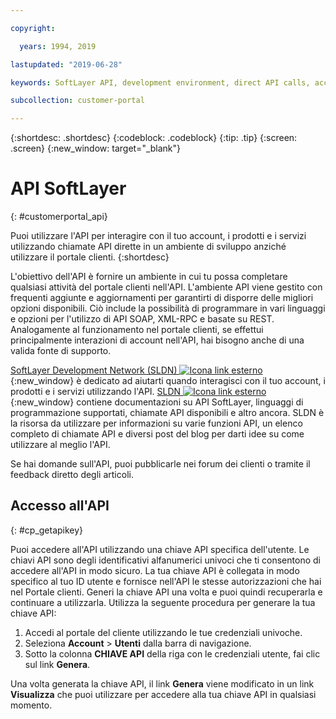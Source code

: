```yaml
---

copyright:

  years: 1994, 2019

lastupdated: "2019-06-28"

keywords: SoftLayer API, development environment, direct API calls, access API, 

subcollection: customer-portal

---
```


{:shortdesc: .shortdesc}
{:codeblock: .codeblock}
{:tip: .tip}
{:screen: .screen}
{:new_window: target="_blank"}


# API SoftLayer
{: #customerportal_api}

Puoi utilizzare l'API per interagire con il tuo account, i prodotti e i servizi utilizzando chiamate API dirette in un ambiente di sviluppo anziché utilizzare il portale clienti.
{:shortdesc}

L'obiettivo dell'API è fornire un ambiente in cui tu possa completare qualsiasi attività del portale clienti nell'API. L'ambiente API viene gestito con frequenti aggiunte e aggiornamenti per garantirti di disporre delle migliori opzioni disponibili. Ciò include la possibilità di programmare in vari linguaggi e opzioni per l'utilizzo di API SOAP, XML-RPC e basate su REST. Analogamente al funzionamento nel portale clienti, se effettui principalmente interazioni di account nell'API, hai bisogno anche di una valida fonte di supporto.

[SoftLayer Development Network (SLDN) ![Icona link esterno](../icons/launch-glyph.svg)](http://sldn.softlayer.com/){:new_window} è dedicato ad aiutarti quando interagisci con il tuo account, i prodotti e i servizi utilizzando l'API. [SLDN ![Icona link esterno](../icons/launch-glyph.svg)](http://sldn.softlayer.com/){:new_window} contiene documentazioni su API SoftLayer, linguaggi di programmazione supportati, chiamate API disponibili e altro ancora. SLDN è la risorsa da utilizzare per informazioni su varie funzioni API, un elenco completo di chiamate API e diversi post del blog per darti idee su come utilizzare al meglio l'API.

Se hai domande sull'API, puoi pubblicarle nei forum dei clienti o tramite il feedback diretto degli articoli.

## Accesso all'API 
{: #cp_getapikey}

Puoi accedere all'API utilizzando una chiave API specifica dell'utente. Le chiavi API sono degli identificativi alfanumerici univoci che ti consentono di accedere all'API in modo sicuro. La tua chiave API è collegata in modo specifico al tuo ID utente e fornisce nell'API le stesse autorizzazioni che hai nel Portale clienti. Generi la chiave API una volta e puoi quindi recuperarla e continuare a utilizzarla. Utilizza la seguente procedura per generare la tua chiave API:

1. Accedi al portale del cliente utilizzando le tue credenziali univoche.
2. Seleziona **Account** > **Utenti** dalla barra di navigazione.
3. Sotto la colonna **CHIAVE API** della riga con le credenziali utente, fai clic sul link **Genera**.

Una volta generata la chiave API, il link **Genera** viene modificato in un link **Visualizza** che puoi utilizzare per accedere alla tua chiave API in qualsiasi momento.
